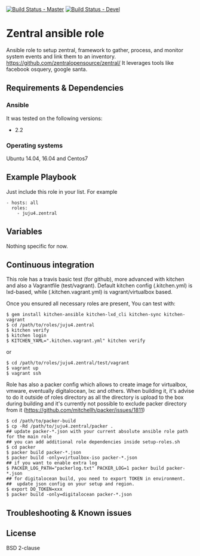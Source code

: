 [![Build Status - Master](https://travis-ci.org/juju4/ansible-zentral.svg?branch=master)](https://travis-ci.org/juju4/ansible-zentral)
[![Build Status - Devel](https://travis-ci.org/juju4/ansible-zentral.svg?branch=devel)](https://travis-ci.org/juju4/ansible-zentral/branches)
# Zentral ansible role

Ansible role to setup zentral, framework to gather, process, and monitor system events and link them to an inventory.
https://github.com/zentralopensource/zentral/
It leverages tools like facebook osquery, google santa.

## Requirements & Dependencies

### Ansible
It was tested on the following versions:
 * 2.2

### Operating systems

Ubuntu 14.04, 16.04 and Centos7

## Example Playbook

Just include this role in your list.
For example

```
- hosts: all
  roles:
    - juju4.zentral
```

## Variables

Nothing specific for now.

## Continuous integration

This role has a travis basic test (for github), more advanced with kitchen and also a Vagrantfile (test/vagrant).
Default kitchen config (.kitchen.yml) is lxd-based, while (.kitchen.vagrant.yml) is vagrant/virtualbox based.

Once you ensured all necessary roles are present, You can test with:
```
$ gem install kitchen-ansible kitchen-lxd_cli kitchen-sync kitchen-vagrant
$ cd /path/to/roles/juju4.zentral
$ kitchen verify
$ kitchen login
$ KITCHEN_YAML=".kitchen.vagrant.yml" kitchen verify
```
or
```
$ cd /path/to/roles/juju4.zentral/test/vagrant
$ vagrant up
$ vagrant ssh
```

Role has also a packer config which allows to create image for virtualbox, vmware, eventually digitalocean, lxc and others.
When building it, it's advise to do it outside of roles directory as all the directory is upload to the box during building 
and it's currently not possible to exclude packer directory from it (https://github.com/mitchellh/packer/issues/1811)
```
$ cd /path/to/packer-build
$ cp -Rd /path/to/juju4.zentral/packer .
## update packer-*.json with your current absolute ansible role path for the main role
## you can add additional role dependencies inside setup-roles.sh
$ cd packer
$ packer build packer-*.json
$ packer build -only=virtualbox-iso packer-*.json
## if you want to enable extra log
$ PACKER_LOG_PATH="packerlog.txt" PACKER_LOG=1 packer build packer-*.json
## for digitalocean build, you need to export TOKEN in environment.
##  update json config on your setup and region.
$ export DO_TOKEN=xxx
$ packer build -only=digitalocean packer-*.json
```

## Troubleshooting & Known issues


## License

BSD 2-clause

